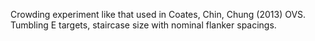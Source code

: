 Crowding experiment like that used in Coates, Chin, Chung (2013) OVS.
Tumbling E targets, staircase size with nominal flanker spacings.
